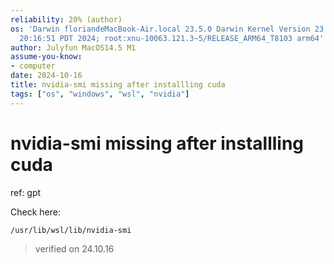 ```yaml
---
reliability: 20% (author)
os: 'Darwin floriandeMacBook-Air.local 23.5.0 Darwin Kernel Version 23.5.0: Wed May  1
  20:16:51 PDT 2024; root:xnu-10063.121.3~5/RELEASE_ARM64_T8103 arm64'
author: Julyfun MacOS14.5 M1
assume-you-know:
- computer
date: 2024-10-16
title: nvidia-smi missing after installling cuda
tags: ["os", "windows", "wsl", "nvidia"]
---
```

# nvidia-smi missing after installling cuda

ref: gpt

Check here:

```
/usr/lib/wsl/lib/nvidia-smi
```

> verified on 24.10.16

